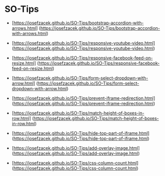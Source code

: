 # SO-Tips

- [https://josefzacek.github.io/SO-Tips/bootstrap-accordion-with-arrows.html] (https://josefzacek.github.io/SO-Tips/bootstrap-accordion-with-arrows.html)

- [https://josefzacek.github.io/SO-Tips/responsive-youtube-video.html] (https://josefzacek.github.io/SO-Tips/responsive-youtube-video.html)

- [https://josefzacek.github.io/SO-Tips/responsive-facebook-feed-on-resize.html] (https://josefzacek.github.io/SO-Tips/responsive-facebook-feed-on-resize.html)

- [https://josefzacek.github.io/SO-Tips/form-select-dropdown-with-arrow.html] (https://josefzacek.github.io/SO-Tips/form-select-dropdown-with-arrow.html)

- [https://josefzacek.github.io/SO-Tips/prevent-iframe-redirection.html] (https://josefzacek.github.io/SO-Tips/prevent-iframe-redirection.html)

- [https://josefzacek.github.io/SO-Tips/match-height-of-boxes-in-row.html] (https://josefzacek.github.io/SO-Tips/match-height-of-boxes-in-row.html)

- [https://josefzacek.github.io/SO-Tips/hide-top-part-of-iframe.html] (https://josefzacek.github.io/SO-Tips/hide-top-part-of-iframe.html)

- [https://josefzacek.github.io/SO-Tips/add-overlay-image.html] (https://josefzacek.github.io/SO-Tips/add-overlay-image.html)

- [https://josefzacek.github.io/SO-Tips/css-column-count.html] (https://josefzacek.github.io/SO-Tips/css-column-count.html)
